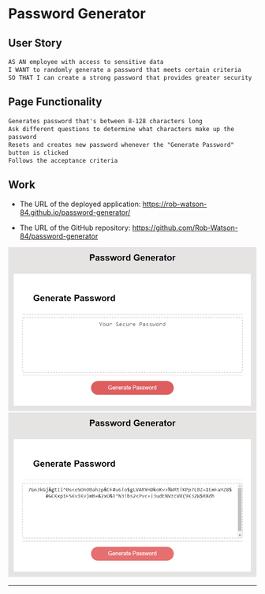# Password Generator

## User Story

```
AS AN employee with access to sensitive data
I WANT to randomly generate a password that meets certain criteria
SO THAT I can create a strong password that provides greater security
```
## Page Functionality
    Generates password that's between 8-128 characters long
    Ask different questions to determine what characters make up the password
    Resets and creates new password whenever the "Generate Password" button is clicked
    Follows the acceptance criteria
    


## Work

* The URL of the deployed application: https://rob-watson-84.github.io/password-generator/

* The URL of the GitHub repository: https://github.com/Rob-Watson-84/password-generator

![Demo of what the page looks like](PW_Gen.png)
![demo picture of generated password](PW_Created.png)

---